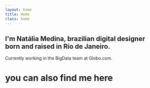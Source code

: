 ```yaml
---
layout: home
title: Home
class: home
---
```


## I'm Natália Medina, brazilian digital designer born and raised in Rio de Janeiro.
Currently working in the BigData team at Globo.com.

# you can also find me here 
